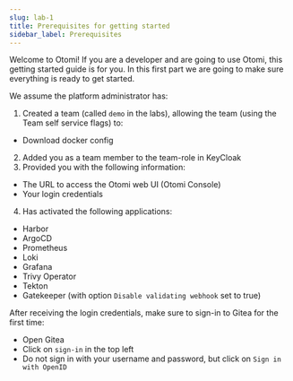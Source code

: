 ```yaml
---
slug: lab-1
title: Prerequisites for getting started
sidebar_label: Prerequisites
---
```


Welcome to Otomi! If you are a developer and are going to use Otomi, this getting started guide is for you. In this first part we are going to make sure everything is ready to get started.

We assume the platform administrator has:

1. Created a team (called `demo` in the labs), allowing the team (using the Team self service flags) to:

- Download docker config

2. Added you as a team member to the team-role in KeyCloak
3. Provided you with the following information:

- The URL to access the Otomi web UI (Otomi Console)
- Your login credentials

4. Has activated the following applications:

- Harbor
- ArgoCD
- Prometheus
- Loki
- Grafana
- Trivy Operator
- Tekton
- Gatekeeper (with option `Disable validating webhook` set to true)

After receiving the login credentials, make sure to sign-in to Gitea for the first time:

- Open Gitea
- Click on `sign-in` in the top left
- Do not sign in with your username and password, but click on `Sign in with OpenID`
